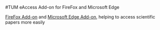 
#TUM eAccess Add-on for FireFox and Microsoft Edge

[FireFox Add-on](https://addons.mozilla.org/en-US/firefox/addon/tum-eaccess/) and [Microsoft Edge Add-on](#), helping to access scientific papers more easily 

